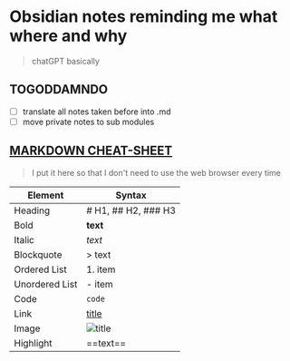 # Obsidian notes reminding me what where and why

>chatGPT basically

## TOGODDAMNDO
- [ ] translate all notes taken before into .md
- [ ] move private notes to sub modules

## [MARKDOWN CHEAT-SHEET](https://www.markdownguide.org/cheat-sheet/#extended-syntax)

>I put it here so that I don't need to use the web browser every time

| Element | Syntax |  
| ----------- | ----------- |  
| Heading | # H1, ## H2, ### H3 |  
| Bold | **text** |
| Italic | *text* |
| Blockquote | > text |
| Ordered List | 1. item |
| Unordered List | - item |
| Code | `code` |
| Link | [title](link) |
| Image | ![title](image.jpg) |
| Highlight | ==text== |
